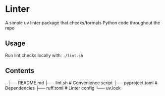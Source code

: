 # Linter
A simple uv linter package that checks/formats Python code throughout the repo

## Usage

Run lint checks locally with: `./lint.sh`

## Contents
.
├── README.md
├── lint.sh             # Convenience script
├── pyproject.toml      # Dependencies
├── ruff.toml           # Linter config
└── uv.lock
```
